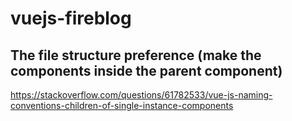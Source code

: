 # vuejs-fireblog

## The file structure preference (make the components inside the parent component)
https://stackoverflow.com/questions/61782533/vue-js-naming-conventions-children-of-single-instance-components